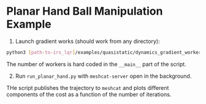 # Planar Hand Ball Manipulation Example

1. Launch gradient works (should work from any directory):
```bash
python3 [path-to-irs_lqr]/examples/quasistatic/dynamics_gradient_worker.py
```
The number of workers is hard coded in the `__main__` part of the script.


2. Run `run_planar_hand.py` with `meshcat-server` open in the background.

THe script publishes the trajectory to `meshcat` and plots different components of the cost as a function of the number of iterations.